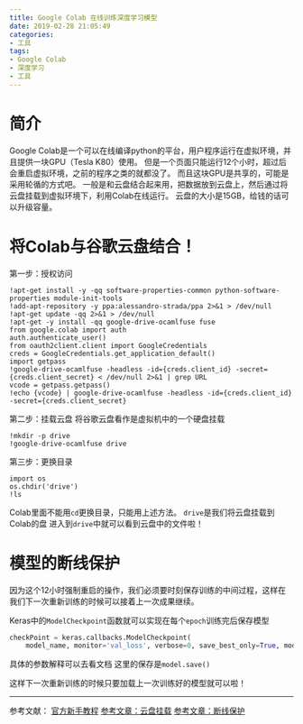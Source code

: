 ```yaml
---
title: Google Colab 在线训练深度学习模型
date: 2019-02-28 21:05:49
categories:
- 工具
tags:
- Google Colab
- 深度学习
- 工具
---
```

# 简介
Google Colab是一个可以在线编译python的平台，用户程序运行在虚拟环境，并且提供一块GPU（Tesla K80）使用。
但是一个页面只能运行12个小时，超过后会重启虚拟环境，之前的程序之类的就都没了。
而且这块GPU是共享的，可能是采用轮循的方式吧。
一般是和云盘结合起来用，把数据放到云盘上，然后通过将云盘挂载到虚拟环境下，利用Colab在线运行。
云盘的大小是15GB，给钱的话可以升级容量。

<!--more-->
# 将Colab与谷歌云盘结合！
第一步：授权访问
```
!apt-get install -y -qq software-properties-common python-software-properties module-init-tools
!add-apt-repository -y ppa:alessandro-strada/ppa 2>&1 > /dev/null
!apt-get update -qq 2>&1 > /dev/null
!apt-get -y install -qq google-drive-ocamlfuse fuse
from google.colab import auth
auth.authenticate_user()
from oauth2client.client import GoogleCredentials
creds = GoogleCredentials.get_application_default()
import getpass
!google-drive-ocamlfuse -headless -id={creds.client_id} -secret={creds.client_secret} < /dev/null 2>&1 | grep URL
vcode = getpass.getpass()
!echo {vcode} | google-drive-ocamlfuse -headless -id={creds.client_id} -secret={creds.client_secret}
```

第二步：挂载云盘
将谷歌云盘看作是虚拟机中的一个硬盘挂载
```
!mkdir -p drive
!google-drive-ocamlfuse drive
```

第三步：更换目录
```
import os
os.chdir('drive')
!ls
```
Colab里面不能用`cd`更换目录，只能用上述方法。
`drive`是我们将云盘挂载到Colab的盘
进入到`drive`中就可以看到云盘中的文件啦！

# 模型的断线保护
因为这个12小时强制重启的操作，我们必须要时刻保存训练的中间过程，这样在我们下一次重新训练的时候可以接着上一次成果继续。

Keras中的`ModelCheckpoint`函数就可以实现在每个`epoch`训练完后保存模型
```python
checkPoint = keras.callbacks.ModelCheckpoint(
    model_name, monitor='val_loss', verbose=0, save_best_only=True, mode='auto', period=1)
```
具体的参数解释可以去看文档
这里的保存是`model.save()`

这样下一次重新训练的时候只要加载上一次训练好的模型就可以啦！


---

参考文献：
[官方新手教程](https://medium.com/deep-learning-turkey/google-colab-free-gpu-tutorial-e113627b9f5d)
[参考文章：云盘挂载](https://www.jianshu.com/p/000d2a9d36a0)
[参考文章：断线保护](https://www.cnblogs.com/baiting/p/8420637.html)
